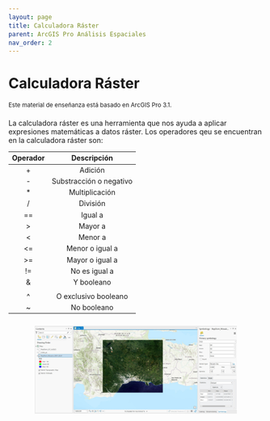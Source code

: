 ```yaml
---
layout: page
title: Calculadora Ráster
parent: ArcGIS Pro Análisis Espaciales
nav_order: 2
---
```


# Calculadora Ráster

<sup>Este material de enseñanza está basado en ArcGIS Pro 3.1.</sup>

La calculadora ráster es una herramienta que nos ayuda a aplicar expresiones matemáticas a datos ráster. Los operadores qeu se encuentran en la calculadora ráster son:

|   Operador     |                       Descripción                                                                  |
|:--------------:|:--------------------------------------------------------------------------------------------------:|
| +              | Adición  |
| -              | Substracción o negativo  |
| *              | Multiplicación  |
| /              | División  |
| ==             | Igual a  |
| >              | Mayor a  |
| <              | Menor a  |
| <=             | Menor o igual a  |
| >=             | Mayor o igual a  |
| !=             | No es igual a  |
| &              | Y booleano  |
| |              | O booleano  |
| ^              | O exclusivo booleano  |
| ~              | No booleano  |




<p align="center">
<img src="../images/arcgis-spatial/02_fig1.jpg" vspace="10" width="400">
</p>
